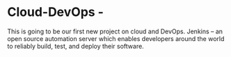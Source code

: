 # Cloud-DevOps - 
This is going to be our first new project on cloud and DevOps.
Jenkins – an open source automation server which enables developers around the world to reliably build, test, and deploy their software.
